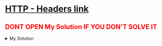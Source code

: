 # [HTTP - Headers link](https://www.root-me.org/en/Challenges/Web-Server/HTTP-Headers)

## <span style="color:red;">DONT OPEN My Solution IF YOU DON'T SOLVE IT</span>

<details>
<summary>My Solution</summary>


1. python code for this challenge

    [python code](./HTTP%20-%20Headers.py)

2. ❌ ❌ ❌ key ❌ ❌ ❌

    <details>
    <summary>Spoiler warning</summary>

        KEY : HeadersMayBeUseful
    
    </details>

</details>        